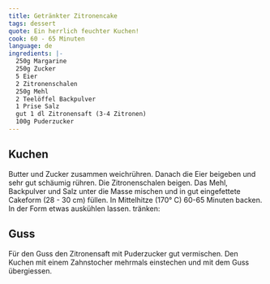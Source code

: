 ```yaml
---
title: Getränkter Zitronencake
tags: dessert
quote: Ein herrlich feuchter Kuchen!
cook: 60 - 65 Minuten
language: de
ingredients: |-
  250g Margarine
  250g Zucker
  5 Eier
  2 Zitronenschalen
  250g Mehl
  2 Teelöffel Backpulver
  1 Prise Salz
  gut 1 dl Zitronensaft (3-4 Zitronen)
  100g Puderzucker
---
```


## Kuchen

Butter und Zucker zusammen weichrühren. Danach die Eier beigeben und sehr gut schäumig rühren. Die Zitronenschalen beigen. Das Mehl, Backpulver und Salz unter die Masse mischen und in gut eingefettete Cakeform (28 - 30 cm) füllen. In Mittelhitze (170° C) 60-65 Minuten backen. In der Form etwas auskühlen lassen. tränken:

## Guss

Für den Guss den Zitronensaft mit Puderzucker gut vermischen. Den Kuchen mit einem Zahnstocher mehrmals einstechen und mit dem Guss übergiessen.
